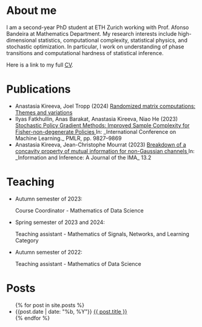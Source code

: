 # About me

I am a second-year PhD student at ETH Zurich working with Prof. Afonso Bandeira at Mathematics Department.
My research interests include
high-dimensional statistics, computational complexity, statistical physics, and stochastic optimization.
In particular, I work on understanding of phase transitions and
computational hardness of statistical inference.

Here is a link to my full [CV](/files/CV_Apr24_Kireeva.pdf).

# Publications
<ul>
  <li> Anastasia Kireeva, Joel Tropp (2024)
  <a href="https://arxiv.org/abs/2402.17873">Randomized matrix computations: Themes and variations</a>
  </li>
  <li> Ilyas Fatkhullin, Anas Barakat, Anastasia Kireeva, Niao He (2023)
  <a href="https://arxiv.org/abs/2302.01734.pdf">Stochastic Policy Gradient Methods:
  Improved Sample Complexity for Fisher-non-degenerate Policies </a>
  In: _International Conference on Machine Learning._ PMLR, pp. 9827–9869
  </li>
  <li> Anastasia Kireeva, Jean-Christophe Mourrat (2023)
  <a href="http://arxiv.org/abs/2304.05129">Breakdown of a concavity property of mutual information for non-Gaussian channels </a>
  In: _Information and Inference: A Journal of the IMA_ 13.2
  </li>
</ul>

# Teaching

<ul>
  <li>
  Autumn semester of 2023:

  Course Coordinator - Mathematics of Data Science
  </li>
  <li>
  Spring semester of 2023 and 2024:

  Teaching assistant - Mathematics of Signals, Networks, and Learning Category
  </li>

  <li>
  Autumn semester of 2022:

   Teaching assistant - Mathematics of Data Science
  </li>
</ul>

# Posts
<ul>
  {% for post in site.posts %}
    <li>
      <span>{{post.date | date: "%b, %Y"}}</span>
      	<a href="{{ post.url }}">{{ post.title }}</a>
    </li>
  {% endfor %}
</ul>
